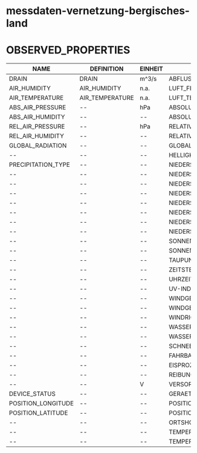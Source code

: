 ﻿# messdaten-vernetzung-bergisches-land

# OBSERVED_PROPERTIES

| NAME | DEFINITION | EINHEIT | DEUTSCH | DESCRIPTION
-------- | -------- | -------- | -------- | --------
| DRAIN | DRAIN | m^3/s | ABFLUSS | -
| AIR_HUMIDITY | AIR_HUMIDITY  | n.a. | LUFT_FEUCHTIGKEIT | -
| AIR_TEMPERATURE | AIR_TEMPERATURE | n.a. | LUFT_TEMPERATUR | - 
| ABS_AIR_PRESSURE | -- | hPa | ABSOLUTER LUFTDRUCK | -
| ABS_AIR_HUMIDITY | -- | -- | ABSOLUTE LUFT_FEUCHTIGKEIT | -
| REL_AIR_PRESSURE | -- | hPa | RELATIVER LUFTDRUCK | -
| REL_AIR_HUMIDITY | -- | -- | RELATIVE_LUFT_FEUCHTIGKEIT | -
| GLOBAL_RADIATION | -- | -- | GLOBALSTRAHLUNG | -
| -- | -- | -- | HELLIGKEIT | -
| PRECIPITATION_TYPE | -- | -- | NIEDERSCHLAGSART | -
| -- | -- | -- | NIEDERSCHALGMENGE_DIFF | -
| -- | -- | -- | NIEDERSCHLAGSART | -
| -- | -- | -- | NIEDERSCHLAGSINTENSITAET | -
| -- | -- | -- | NIEDERSCHLAGSINTENSITAET_MINUTE | -
| -- | -- | -- | NIEDERSCHLAGSMENGE | -
| -- | -- | -- | NIEDERSCHLAG_ABS | -
| -- | -- | -- | NIEDERSCHLAG_DIFF | -
| -- | -- | -- | SONNENSTAND_AZIMUT | -
| -- | -- | -- | SONNENSTAND_ELEVATION | -
| -- | -- | -- | TAUPUNKT_TEMPERATUR | -
| -- | -- | -- | ZEITSTEMPEL_UTC | -
| -- | -- | -- | UHRZEIT_UTC | -
| -- | -- | -- | UV-INDEX | -
| -- | -- | -- | WINDGESCHWINDIGKEIT_KM/H | -
| -- | -- | -- | WINDGESCHWINDIGKEIT_M/S | -
| -- | -- | -- | WINDRICHTUNG | -
| -- | -- | -- | WASSERFILMHOHE | -
| -- | -- | -- | WASSERFILMHOEHE_AUF_OBERFLAECHE | -
| -- | -- | -- | SCHNEEHOEHE | -
| -- | -- | -- | FAHRBAHNZUSTAND | -
| -- | -- | -- | EISPROZENT | -
| -- | -- | -- | REIBUNG | -
| -- | -- | V | VERSORGUNGSSPANNUNG | -
| DEVICE_STATUS | -- | -- | GERAETE_STATUS | -
| POSITION_LONGITUDE | -- | -- | POSITION_LAENGENGRAD | -
| POSITION_LATITUDE | -- | -- | POSITION_BREITENGRAD | -
| -- | -- | -- | ORTSHOEHE | -
| -- | -- | -- | TEMPERATUR_VORLAUF | -
| -- | -- | -- | TEMPERATUR_RUECKLAUF | -
